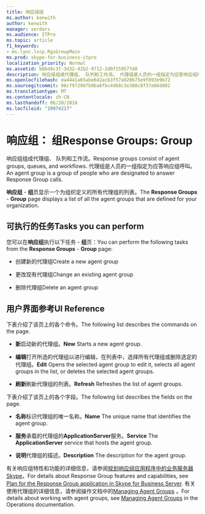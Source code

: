 ```yaml
---
title: 响应组组
ms.author: kenwith
author: kenwith
manager: serdars
ms.audience: ITPro
ms.topic: article
f1_keywords:
- ms.lync.lscp.RgsGroupMain
ms.prod: skype-for-business-itpro
localization_priority: Normal
ms.assetid: b8bd4c3f-3d32-42b2-9712-2d0f159577d8
description: 响应组组成代理组、 队列和工作流。 代理组是人员的一组指定为应答响应组呼叫。
ms.openlocfilehash: ea4441a65abe6d2acb3f57a920b75e9f893e9b72
ms.sourcegitcommit: 08cf97296fb9ba6fbc4d68c3e380c8f37e86dd02
ms.translationtype: MT
ms.contentlocale: zh-CN
ms.lasthandoff: 06/20/2018
ms.locfileid: "19974217"
---
```

# <a name="response-groups-group"></a><span data-ttu-id="ded47-104">响应组： 组</span><span class="sxs-lookup"><span data-stu-id="ded47-104">Response Groups: Group</span></span>
 
<span data-ttu-id="ded47-105">响应组组成代理组、 队列和工作流。</span><span class="sxs-lookup"><span data-stu-id="ded47-105">Response groups consist of agent groups, queues, and workflows.</span></span> <span data-ttu-id="ded47-106">代理组是人员的一组指定为应答响应组呼叫。</span><span class="sxs-lookup"><span data-stu-id="ded47-106">An agent group is a group of people who are designated to answer Response Group calls.</span></span> 
  
<span data-ttu-id="ded47-107">**响应组** - **组**页显示一个为组织定义的所有代理组的列表。</span><span class="sxs-lookup"><span data-stu-id="ded47-107">The **Response Groups** - **Group** page displays a list of all the agent groups that are defined for your organization.</span></span>
  
## <a name="tasks-you-can-perform"></a><span data-ttu-id="ded47-108">可执行的任务</span><span class="sxs-lookup"><span data-stu-id="ded47-108">Tasks you can perform</span></span>

<span data-ttu-id="ded47-109">您可以在**响应组**执行以下任务 - **组**页：</span><span class="sxs-lookup"><span data-stu-id="ded47-109">You can perform the following tasks from the **Response Groups** - **Group** page:</span></span>
  
- <span data-ttu-id="ded47-110">创建新的代理组</span><span class="sxs-lookup"><span data-stu-id="ded47-110">Create a new agent group</span></span>
    
- <span data-ttu-id="ded47-111">更改现有代理组</span><span class="sxs-lookup"><span data-stu-id="ded47-111">Change an existing agent group</span></span>
    
- <span data-ttu-id="ded47-112">删除代理组</span><span class="sxs-lookup"><span data-stu-id="ded47-112">Delete an agent group</span></span>
    
## <a name="ui-reference"></a><span data-ttu-id="ded47-113">用户界面参考</span><span class="sxs-lookup"><span data-stu-id="ded47-113">UI Reference</span></span>

<span data-ttu-id="ded47-114">下表介绍了该页上的各个命令。</span><span class="sxs-lookup"><span data-stu-id="ded47-114">The following list describes the commands on the page.</span></span>
  
- <span data-ttu-id="ded47-115">**新**启动新的代理组。</span><span class="sxs-lookup"><span data-stu-id="ded47-115">**New** Starts a new agent group.</span></span>
    
- <span data-ttu-id="ded47-116">**编辑**打开所选的代理组以进行编辑，在列表中，选择所有代理组或删除选定的代理组。</span><span class="sxs-lookup"><span data-stu-id="ded47-116">**Edit** Opens the selected agent group to edit it, selects all agent groups in the list, or deletes the selected agent groups.</span></span>
    
- <span data-ttu-id="ded47-117">**刷新**刷新代理组的列表。</span><span class="sxs-lookup"><span data-stu-id="ded47-117">**Refresh** Refreshes the list of agent groups.</span></span>
    
<span data-ttu-id="ded47-118">下表介绍了该页上的各个字段。</span><span class="sxs-lookup"><span data-stu-id="ded47-118">The following list describes the fields on the page.</span></span>
  
- <span data-ttu-id="ded47-119">**名称**标识代理组的唯一名称。</span><span class="sxs-lookup"><span data-stu-id="ded47-119">**Name** The unique name that identifies the agent group.</span></span>
    
- <span data-ttu-id="ded47-120">**服务**承载的代理组的**ApplicationServer**服务。</span><span class="sxs-lookup"><span data-stu-id="ded47-120">**Service** The **ApplicationServer** service that hosts the agent group.</span></span>
    
- <span data-ttu-id="ded47-121">**说明**代理组的描述。</span><span class="sxs-lookup"><span data-stu-id="ded47-121">**Description** The description for the agent group.</span></span>
    
<span data-ttu-id="ded47-122">有关响应组特性和功能的详细信息，请参阅[规划响应组应用程序中的业务服务器 Skype](../../../plan-your-deployment/enterprise-voice-solution/response-group.md)。</span><span class="sxs-lookup"><span data-stu-id="ded47-122">For details about Response Group features and capabilities, see [Plan for the Response Group application in Skype for Business Server](../../../plan-your-deployment/enterprise-voice-solution/response-group.md).</span></span> <span data-ttu-id="ded47-123">有关使用代理组的详细信息，请参阅操作文档中的[Managing Agent Groups](http://technet.microsoft.com/library/36084cdc-38f1-4c45-922f-f81c7e86210c.aspx) 。</span><span class="sxs-lookup"><span data-stu-id="ded47-123">For details about working with agent groups, see [Managing Agent Groups](http://technet.microsoft.com/library/36084cdc-38f1-4c45-922f-f81c7e86210c.aspx) in the Operations documentation.</span></span>
  

